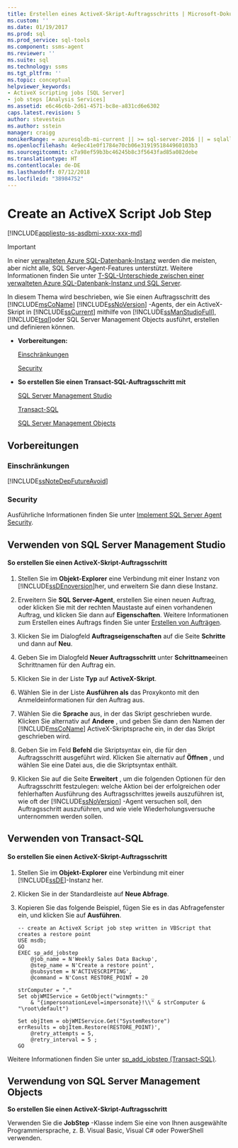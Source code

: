 ```yaml
---
title: Erstellen eines ActiveX-Skript-Auftragsschritts | Microsoft-Dokumentation
ms.custom: ''
ms.date: 01/19/2017
ms.prod: sql
ms.prod_service: sql-tools
ms.component: ssms-agent
ms.reviewer: ''
ms.suite: sql
ms.technology: ssms
ms.tgt_pltfrm: ''
ms.topic: conceptual
helpviewer_keywords:
- ActiveX scripting jobs [SQL Server]
- job steps [Analysis Services]
ms.assetid: e6c46c6b-2d61-4571-bc8e-a831cd6e6302
caps.latest.revision: 5
author: stevestein
ms.author: sstein
manager: craigg
monikerRange: = azuresqldb-mi-current || >= sql-server-2016 || = sqlallproducts-allversions
ms.openlocfilehash: 4e9ec41e0f1784e70cb06e3191951844960103b3
ms.sourcegitcommit: c7a98ef59b3bc46245b8c3f5643fad85a082debe
ms.translationtype: HT
ms.contentlocale: de-DE
ms.lasthandoff: 07/12/2018
ms.locfileid: "38984752"
---
```

# <a name="create-an-activex-script-job-step"></a>Create an ActiveX Script Job Step
[!INCLUDE[appliesto-ss-asdbmi-xxxx-xxx-md](../../includes/appliesto-ss-asdbmi-xxxx-xxx-md.md)]

> [!IMPORTANT]  
> In einer [verwalteten Azure SQL-Datenbank-Instanz](https://docs.microsoft.com/azure/sql-database/sql-database-managed-instance) werden die meisten, aber nicht alle, SQL Server-Agent-Features unterstützt. Weitere Informationen finden Sie unter [T-SQL-Unterschiede zwischen einer verwalteten Azure SQL-Datenbank-Instanz und SQL Server](https://docs.microsoft.com/azure/sql-database/sql-database-managed-instance-transact-sql-information#sql-server-agent).

In diesem Thema wird beschrieben, wie Sie einen Auftragsschritt des [!INCLUDE[msCoName](../../includes/msconame_md.md)] [!INCLUDE[ssNoVersion](../../includes/ssnoversion_md.md)] -Agents, der ein ActiveX-Skript in [!INCLUDE[ssCurrent](../../includes/sscurrent_md.md)] mithilfe von [!INCLUDE[ssManStudioFull](../../includes/ssmanstudiofull_md.md)], [!INCLUDE[tsql](../../includes/tsql_md.md)]oder SQL Server Management Objects ausführt, erstellen und definieren können.  
  
-   **Vorbereitungen:**  
  
    [Einschränkungen](#Restrictions)  
  
    [Security](#Security)  
  
-   **So erstellen Sie einen Transact-SQL-Auftragsschritt mit**  
  
    [SQL Server Management Studio](#SSMS)  
  
    [Transact-SQL](#TSQL)  
  
    [SQL Server Management Objects](#SMO)  
  
## <a name="before-you-begin"></a>Vorbereitungen  
  
### <a name="Restrictions"></a>Einschränkungen  
[!INCLUDE[ssNoteDepFutureAvoid](../../includes/ssnotedepfutureavoid_md.md)]  
  
### <a name="Security"></a>Security  
Ausführliche Informationen finden Sie unter [Implement SQL Server Agent Security](../../ssms/agent/implement-sql-server-agent-security.md).  
  
## <a name="SSMS"></a>Verwenden von SQL Server Management Studio  
  
#### <a name="to-create-an-activex-script-job-step"></a>So erstellen Sie einen ActiveX-Skript-Auftragsschritt  
  
1.  Stellen Sie im **Objekt-Explorer** eine Verbindung mit einer Instanz von [!INCLUDE[ssDEnoversion](../../includes/ssdenoversion_md.md)]her, und erweitern Sie dann diese Instanz.  
  
2.  Erweitern Sie **SQL Server-Agent**, erstellen Sie einen neuen Auftrag, oder klicken Sie mit der rechten Maustaste auf einen vorhandenen Auftrag, und klicken Sie dann auf **Eigenschaften**. Weitere Informationen zum Erstellen eines Auftrags finden Sie unter [Erstellen von Aufträgen](../../ssms/agent/create-jobs.md).  
  
3.  Klicken Sie im Dialogfeld **Auftragseigenschaften** auf die Seite **Schritte** und dann auf **Neu**.  
  
4.  Geben Sie im Dialogfeld **Neuer Auftragsschritt** unter **Schrittname**einen Schrittnamen für den Auftrag ein.  
  
5.  Klicken Sie in der Liste **Typ** auf **ActiveX-Skript**.  
  
6.  Wählen Sie in der Liste **Ausführen als** das Proxykonto mit den Anmeldeinformationen für den Auftrag aus.  
  
7.  Wählen Sie die **Sprache** aus, in der das Skript geschrieben wurde. Klicken Sie alternativ auf **Andere** , und geben Sie dann den Namen der [!INCLUDE[msCoName](../../includes/msconame_md.md)] ActiveX-Skriptsprache ein, in der das Skript geschrieben wird.  
  
8.  Geben Sie im Feld **Befehl** die Skriptsyntax ein, die für den Auftragsschritt ausgeführt wird. Klicken Sie alternativ auf **Öffnen** , und wählen Sie eine Datei aus, die die Skriptsyntax enthält.  
  
9. Klicken Sie auf die Seite **Erweitert** , um die folgenden Optionen für den Auftragsschritt festzulegen: welche Aktion bei der erfolgreichen oder fehlerhaften Ausführung des Auftragsschrittes jeweils auszuführen ist, wie oft der [!INCLUDE[ssNoVersion](../../includes/ssnoversion_md.md)] -Agent versuchen soll, den Auftragsschritt auszuführen, und wie viele Wiederholungsversuche unternommen werden sollen.  
  
## <a name="TSQL"></a>Verwenden von Transact-SQL  
  
#### <a name="to-create-an-activex-script-job-step"></a>So erstellen Sie einen ActiveX-Skript-Auftragsschritt  
  
1.  Stellen Sie im **Objekt-Explorer** eine Verbindung mit einer [!INCLUDE[ssDE](../../includes/ssde_md.md)]-Instanz her.  
  
2.  Klicken Sie in der Standardleiste auf **Neue Abfrage**.  
  
3.  Kopieren Sie das folgende Beispiel, fügen Sie es in das Abfragefenster ein, und klicken Sie auf **Ausführen**.  
  
    ```  
    -- create an ActiveX Script job step written in VBScript that creates a restore point  
    USE msdb;  
    GO  
    EXEC sp_add_jobstep  
        @job_name = N'Weekly Sales Data Backup',  
        @step_name = N'Create a restore point',  
        @subsystem = N'ACTIVESCRIPTING',  
        @command = N'Const RESTORE_POINT = 20  
  
    strComputer = "."  
    Set objWMIService = GetObject("winmgmts:" _  
        & "{impersonationLevel=impersonate}!\\" & strComputer & "\root\default")  
  
    Set objItem = objWMIService.Get("SystemRestore")  
    errResults = objItem.Restore(RESTORE_POINT)',   
        @retry_attempts = 5,  
        @retry_interval = 5 ;  
    GO  
    ```  
  
Weitere Informationen finden Sie unter [sp_add_jobstep (Transact-SQL)](http://msdn.microsoft.com/97900032-523d-49d6-9865-2734fba1c755).  
  
## <a name="SMO"></a>Verwendung von SQL Server Management Objects  
**So erstellen Sie einen ActiveX-Skript-Auftragsschritt**  
  
Verwenden Sie die **JobStep** -Klasse indem Sie eine von Ihnen ausgewählte Programmiersprache, z. B. Visual Basic, Visual C# oder PowerShell verwenden.  
  
